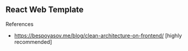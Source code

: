 ## React Web Template

References

- https://bespoyasov.me/blog/clean-architecture-on-frontend/ [highly recommended]
